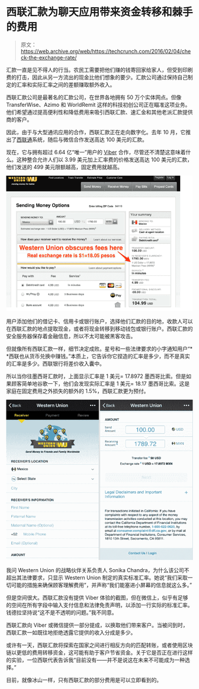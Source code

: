 # 西联汇款为聊天应用带来资金转移和棘手的费用

> 原文：<https://web.archive.org/web/https://techcrunch.com/2016/02/04/check-the-exchange-rate/>

汇款一直是见不得人的行当。农民工需要把他们赚的钱寄回家给家人，但受到印刷费的打击，因此从另一方流出的现金比他们想象的要少。汇款公司通过保持自己制定的汇率和实际汇率之间的差额赚取额外收入。

西联汇款公司是最著名的汇款公司，在世界各地拥有 50 万个实体网点。但像 TransferWise、Azimo 和 WorldRemit 这样的科技初创公司正在瞄准这项业务。他们希望通过提高便利性和降低费用来吸引西联汇款、速汇金和其他老派汇款提供商的客户。

因此，由于与大型通讯应用的合作，西联汇款正在走向数字化。去年 10 月，它推出了[西联通](https://web.archive.org/web/20230306013812/https://techcrunch.com/2015/10/26/western-union-offers-new-money-transfer-product-for-social-media-and-messaging-companies/)系统，随后与微信合作发送高达 100 美元的汇款。

现在，它与拥有超过 6.64 亿“唯一”用户的 [Viber](https://web.archive.org/web/20230306013812/http://www.viber.com/en/) 合作，尽管还不清楚这意味着什么。这种整合允许人们以 3.99 美元加上汇率费的价格发送高达 100 美元的汇款，他们发送的 499 美元限额越高，固定费用就越高。

![Western_Union_Fees](img/ca421ac8a762b54e561d2228d83d0386.png)

用户添加他们的借记卡、信用卡或银行账户，选择他们汇款的目的地，收款人可以在西联汇款的地点提取现金，或者将现金转移到移动钱包或银行账户。西联汇款的安全服务器保存着金融信息，所以不太可能被黑客攻击。

但就像所有西联汇款一样，细节决定成败。星号和一些法律要求的小字通知用户“* *西联也从货币兑换中赚钱。”本质上，它告诉你它捏造的汇率是多少，而不是真实的汇率是多少。西联银行将差价收入囊中。

所以当你往墨西哥汇款时，上面显示汇率是 1 美元= 17.8972 墨西哥比索。但是如果顾客简单地谷歌一下，他们会发现实际汇率是 1 美元= 18.17 墨西哥比索。这是家庭在固定费用之外损失的额外的 1.5%，西联汇款更为预付。

![Western Union App](img/b2953599ae144ccc6df0c7e8c471995e.png)

我问 Western Union 的战略伙伴关系负责人 Sonika Chandra，为什么该公司不超出其法律要求，只显示 Western Union 制定的真实标准汇率。她说“我们采取一切可能的措施来确保顾客理解费用”，并声称“我们能塞进小屏幕的信息就这么多。”

但是空间很大。西联汇款没有提供 Viber 体验的截图，但在微信上，似乎有足够的空间在所有字段中输入支付信息和法律免责声明，以添加一行实际的标准汇率。钱德拉坚持说“这不是不透明的问题。”我不同意。

西联汇款向 Viber 或微信提供一部分提成，以换取他们带来客户。当被问到时，西联汇款一如既往地拒绝透露它提供的收入分成是多少。

或许有一天，西联汇款将探索在国家之间进行相反方向的匹配转账，或者使用区块链以更低的费用转移资金，这可能有助于客户节省资金。关于它是否正在进行这样的实验，一位西联代表告诉我“目前没有——并不是说这在未来不可能成为一种选择。”

目前，就像冰山一样，只有西联汇款的部分费用是可以立即看到的。
